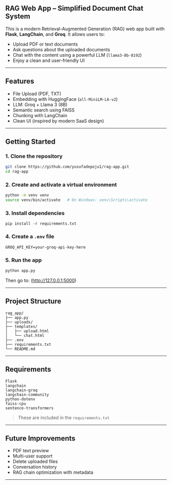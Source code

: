 ## RAG Web App – Simplified Document Chat System

This is a modern Retrieval-Augmented Generation (RAG) web app built with **Flask**, **LangChain**, and **Groq**. It allows users to:

- Upload PDF or text documents
- Ask questions about the uploaded documents
- Chat with the content using a powerful LLM (`llama3-8b-8192`)
- Enjoy a clean and user-friendly UI

---

## Features

- File Upload (PDF, TXT)
- Embedding with HuggingFace (`all-MiniLM-L6-v2`)
- LLM: Groq + Llama 3 (8B)
- Semantic search using FAISS
- Chunking with LangChain
- Clean UI (inspired by modern SaaS design)

---

## Getting Started

### 1. Clone the repository

```bash
git clone https://github.com/yusufadepoju1/rag-app.git
cd rag-app
```

### 2. Create and activate a virtual environment

```bash
python -m venv venv
source venv/bin/activate   # On Windows: venv\Scripts\activate
```

### 3. Install dependencies

```
pip install -r requirements.txt
```

### 4. Create a `.env` file

```
GROQ_API_KEY=your-groq-api-key-here
```

### 5. Run the app

```bash
python app.py
```

Then go to: (http://127.0.0.1:5000)

---

## Project Structure

```
rag_app/
├── app.py
├── uploads/             
├── templates/
│   ├── upload.html        
│   └── chat.html           
├── .env                    
├── requirements.txt
└── README.md
```

---

## Requirements

```
Flask
langchain
langchain-groq
langchain-community
python-dotenv
faiss-cpu
sentence-transformers
```

> These are included in the `requirements.txt`

---

## Future Improvements

- PDF text preview
- Multi-user support
- Delete uploaded files
- Conversation history
- RAG chain optimization with metadata

---

